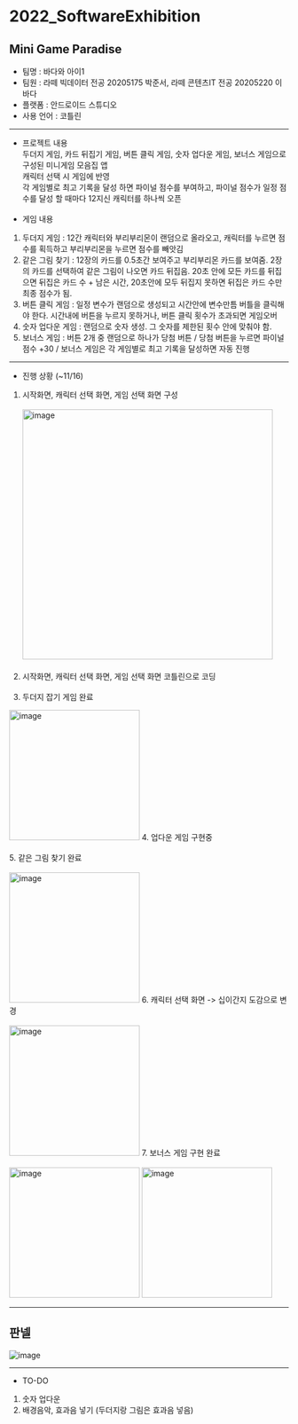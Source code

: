 # 2022_SoftwareExhibition
## Mini Game Paradise
* 팀명 : 바다와 아이1
* 팀원 : 라떼 빅데이터 전공 20205175 박준서, 라떼 콘텐츠IT 전공 20205220 이바다
* 플랫폼 : 안드로이드 스튜디오
* 사용 언어 : 코틀린
---
* 프로젝트 내용 <br>
두더지 게임, 카드 뒤집기 게임, 버튼 클릭 게임, 숫자 업다운 게임, 보너스 게임으로 구성된 미니게임 모음집 앱<br>
캐릭터 선택 시 게임에 반영<br>
각 게임별로 최고 기록을 달성 하면 파이널 점수를 부여하고, 파이널 점수가 일정 점수를 달성 할 때마다 12지신 캐릭터를 하나씩 오픈<br></br>
* 게임 내용<br>
1. 두더지 게임 : 12간 캐릭터와 부리부리몬이 랜덤으로 올라오고, 캐릭터를 누르면 점수를 획득하고 부리부리몬을 누르면 점수를 빼앗김
2. 같은 그림 찾기 : 12장의 카드를 0.5초간 보여주고 부리부리몬 카드를 보여줌. 2장의 카드를 선택하여 같은 그림이 나오면 카드 뒤집음. 20초 안에 모든 카드를 뒤집으면 뒤집은 카드 수 + 남은 시간, 20초안에 모두 뒤집지 못하면 뒤집은 카드 수만 최종 점수가 됨.
3. 버튼 클릭 게임 : 일정 변수가 랜덤으로 생성되고 시간안에 변수만틈 버틀을 클릭해야 한다. 시간내에 버튼을 누르지 못하거나, 버튼 클릭 횟수가 초과되면 게임오버
4. 숫자 업다운 게임 : 랜덤으로 숫자 생성. 그 숫자를 제한된 횟수 안에 맞춰야 함.
5. 보너스 게임 : 버튼 2개 중 랜덤으로 하나가 당첨 버튼 / 당첨 버튼을 누르면 파이널 점수 +30 / 보너스 게임은 각 게임별로 최고 기록을 달성하면 자동 진행
---
* 진행 상황 (~11/16)
1. 시작화면, 캐릭터 선택 화면, 게임 선택 화면 구성 <br></br>
<img width="451" alt="image" src="https://user-images.githubusercontent.com/80818640/190856558-b1f484ca-417d-4053-8c32-f7fcc9d32748.png"><br></br>
2. 시작화면, 캐릭터 선택 화면, 게임 선택 화면 코틀린으로 코딩<br></br>
3. 두더지 잡기 게임 완료<br>
<img width="235" alt="image" src="https://user-images.githubusercontent.com/80818640/201977091-f835991e-dac1-40a8-a10f-35638ca9035c.png">
4. 업다운 게임 구현중<br></br>
5. 같은 그림 찾기 완료<br></br>
<img width="235" alt="image" src="https://user-images.githubusercontent.com/80818640/201977259-7f26da17-dc2e-405b-b60d-cc2d88795174.png">
6. 캐릭터 선택 화면 -> 십이간지 도감으로 변경<br></br>
<img width="235" alt="image" src="https://user-images.githubusercontent.com/80818640/201978433-fef7a249-7500-4747-bc11-ce8ede15807d.png">
7. 보너스 게임 구현 완료<br></br>
<img width="235" alt="image" src="https://user-images.githubusercontent.com/80818640/201995062-6b3a778e-ebcd-428f-8edd-462842e940e7.png">
<img width="235" alt="image" src="https://user-images.githubusercontent.com/80818640/201995283-009d37c0-f45e-4a0b-9322-4eda509d962d.png">

---
## 판넬 
![image](https://user-images.githubusercontent.com/80818640/202173939-f1c5398e-6726-4940-a1d6-c8ffcf19b361.png)

---
* TO-DO
1. 숫자 업다운
2. 배경음악, 효과음 넣기 (두더지랑 그림은 효과음 넣음)


